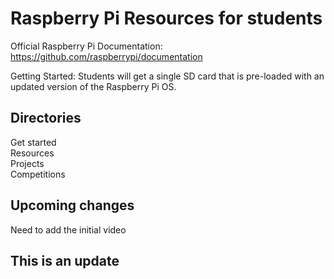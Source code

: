 # Raspberry Pi Resources for students

Official Raspberry Pi Documentation: https://github.com/raspberrypi/documentation

Getting Started:
Students will get a single SD card that is pre-loaded with an updated version of the Raspberry Pi OS.

## **Directories**</br>
Get started</br>
Resources</br>
Projects</br>
Competitions</br>

## **Upcoming changes**</br>
Need to add the initial video


## This is an update 
